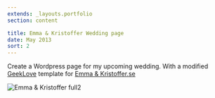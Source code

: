 ```yaml
---
extends: _layouts.portfolio
section: content

title: Emma & Kristoffer Wedding page
date: May 2013
sort: 2
---
```


Create a Wordpress page for my upcoming wedding.
With a modified [GeekLove](https://themeforest.net/item/geeklove-a-responsive-wordpress-wedding-theme/4163509)
template for [Emma & Kristoffer.se](https://www.emmaochkristoffer.se)

![Emma & Kristoffer full2](/media/2013/05/Emma-Kristoffer_full2-624x1459.png)
